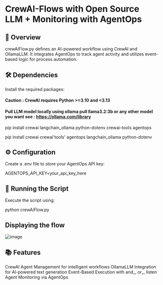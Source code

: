 # CrewAI-Flows with Open Source LLM + Monitoring with AgentOps

## 📌 Overview
crewAiFlow.py defines an AI-powered workflow using CrewAI and OllamaLLM. It integrates AgentOps to track agent activity and utilizes event-based logic for process automation.

## 🛠️ Dependencies
Install the required packages:

#### Caution : CrewAI requires Python >=3.10 and <3.13

#### Pull LLM model locally using ollama pull llama3.2:3b or any other model you want see : https://ollama.com/library

pip install crewai langchain_ollama python-dotenv crewai-tools agentops 

pip install crewai crewai'tools' agentops langchain_ollama python-dotenv

## ⚙️ Configuration
Create a .env file to store your AgentOps API key:

AGENTOPS_API_KEY=your_api_key_here

## 🚀 Running the Script
Execute the script using:

python crewAiFlow.py

## Displaying the flow

![image](https://github.com/user-attachments/assets/1654e430-0490-404d-8f22-ef84ca5d9fe7)


## 📚 Features

CrewAI Agent Management for intelligent workflows
OllamaLLM Integration for AI-powered text generation
Event-Based Execution with and_, or_, listen
Agent Monitoring via AgentOps
 
